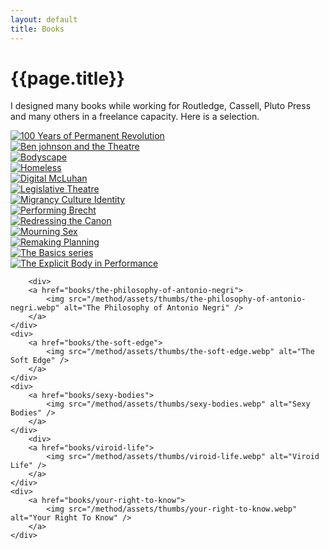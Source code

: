 ```yaml
---
layout: default
title: Books
---
```


# {{page.title}}

I designed many books while working for Routledge, Cassell, Pluto Press and many others in a freelance capacity. Here is a selection.


<div class="grid">
   <div>
   		<a href="books/100-years-of-permanent-revolution">
			<img src="/method/assets/thumbs/100-years-of-permanent-revolution.webp" alt="100 Years of Permanent Revolution" />
		</a>
   	</div>
   <div>
  	 <a href="books/ben-johnson-and-theatre">
			<img src="/method/assets/thumbs/ben-johnson-and-theatre.webp" alt="Ben johnson and the Theatre" />
		</a>
  	</div>
   <div>
   		<a href="books/bodyscape">
			<img src="/method/assets/thumbs/bodyscape.webp" alt="Bodyscape" />
		</a>
	</div>
	<div>
		<a href="books/homeless">
			<img src="/method/assets/thumbs/homeless.webp" alt="Homeless" />
		</a>
	</div>
	<div>
		<a href="books/digital-mcluhan">
			<img src="/method/assets/thumbs/digital-mcluhan.webp" alt="Digital McLuhan" />
		</a>
	</div>
	<div>
		<a href="books/legislative-theatre">
			<img src="/method/assets/thumbs/legislative-theatre.webp" alt="Legislative Theatre" />
		</a>
	</div>
		<div>
		<a href="books/migrancy-culture-identity">
			<img src="/method/assets/thumbs/migrancy-culture-identity.webp" alt="Migrancy Culture Identity" />
		</a>
	</div>
	<div>
		<a href="books/performing-brecht">
			<img src="/method/assets/thumbs/performing-brecht.webp" alt="Performing Brecht" />
		</a>
	</div>
	<div>
		<a href="books/redressing-the-canon">
			<img src="/method/assets/thumbs/redressing-the-canon.webp" alt="Redressing the Canon" />
		</a>
	</div>
	<div>
		<a href="books/mourning-sex">
			<img src="/method/assets/thumbs/mourning-sex.webp" alt="Mourning Sex" />
		</a>
	</div>
	<div>
		<a href="books/remaking-planning">
			<img src="/method/assets/thumbs/remaking-planning.webp" alt="Remaking Planning" />
		</a>
	</div>
		<div>
		<a href="books/the-basics">
			<img src="/method/assets/thumbs/the-basics.webp" alt="The Basics series" />
		</a>
	</div>
	<div>
		<a href="books/the-explicit-body-in-performance">
			<img src="/method/assets/thumbs/the-explicit-body-in-performance.webp" alt="The Explicit Body in Performance" />
		</a>
	</div>

		<div>
		<a href="books/the-philosophy-of-antonio-negri">
			<img src="/method/assets/thumbs/the-philosophy-of-antonio-negri.webp" alt="The Philosophy of Antonio Negri" />
		</a>
	</div>
	<div>
		<a href="books/the-soft-edge">
			<img src="/method/assets/thumbs/the-soft-edge.webp" alt="The Soft Edge" />
		</a>
	</div>
	<div>
		<a href="books/sexy-bodies">
			<img src="/method/assets/thumbs/sexy-bodies.webp" alt="Sexy Bodies" />
		</a>
	</div>
		<div>
		<a href="books/viroid-life">
			<img src="/method/assets/thumbs/viroid-life.webp" alt="Viroid Life" />
		</a>
	</div>
	<div>
		<a href="books/your-right-to-know">
			<img src="/method/assets/thumbs/your-right-to-know.webp" alt="Your Right To Know" />
		</a>
	</div>	
</div>